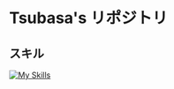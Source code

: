 # Tsubasa's リポジトリ

## スキル
[![My Skills](https://skillicons.dev/icons?i=ts,next,nuxt,php,laravel,wordpress,svelte,webpack,tailwind,docker,github,githubactions)](https://skillicons.dev)
